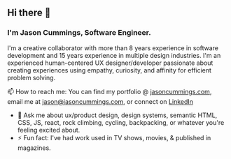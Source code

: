 ## Hi there 👋

### I'm Jason Cummings, Software Engineer.

I'm a creative collaborator with more than 8 years experience in software development and 15 years experience in multiple design industries.
I'm an experienced human-centered UX designer/developer passionate about creating experiences using empathy, curiosity, and affinity for efficient problem solving.

📫 How to reach me: 
You can find my portfolio @ [jasoncummings.com](http://www.jasoncummings.com), email me at <jason@jasoncummings.com>, or connect on [LinkedIn](https://www.linkedin.com/in/jsoncummings)

- 💬 Ask me about ux/product design, design systems, semantic HTML, CSS, JS, react, rock climbing, cycling, backpacking, or whatever you're feeling excited about.
- ⚡ Fun fact: I've had work used in TV shows, movies, & published in magazines.




<!--
**jsonCummings/jsonCummings** is a ✨ _special_ ✨ repository because its `README.md` (this file) appears on your GitHub profile.

Here are some ideas to get you started:

- 🔭 I’m currently working on ...
- 🌱 I’m currently learning ...
- 👯 I’m looking to collaborate on ...
- 🤔 I’m looking for help with ...
- 💬 Ask me about ...
- 📫 How to reach me: ...
- 😄 Pronouns: ...
- ⚡ Fun fact: ...
-->
